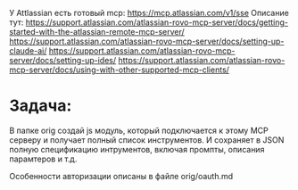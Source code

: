 У Attlassian есть готовый mcp: https://mcp.atlassian.com/v1/sse
Описание тут: 
https://support.atlassian.com/atlassian-rovo-mcp-server/docs/getting-started-with-the-atlassian-remote-mcp-server/
https://support.atlassian.com/atlassian-rovo-mcp-server/docs/setting-up-claude-ai/
https://support.atlassian.com/atlassian-rovo-mcp-server/docs/setting-up-ides/
https://support.atlassian.com/atlassian-rovo-mcp-server/docs/using-with-other-supported-mcp-clients/

# Задача:
В папке orig создай js модуль, который подключается к этому MCP серверу и получает полный список инструментов. 
И сохраняет в JSON полную спецификацию интрументов, включая промпты, описания парамтеров и т.д. 

Особенности авторизации описаны в файле orig/oauth.md
